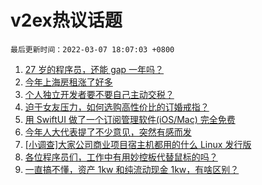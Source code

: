 # v2ex热议话题

`最后更新时间：2022-03-07 18:07:03 +0800`

1. [27 岁的程序员，还能 gap 一年吗？](https://www.v2ex.com/t/838481)
1. [今年上海房租涨了好多](https://www.v2ex.com/t/838403)
1. [个人独立开发者要不要自己主动交税？](https://www.v2ex.com/t/838496)
1. [迫于女友压力，如何选购高性价比的订婚戒指？](https://www.v2ex.com/t/838582)
1. [用 SwiftUI 做了一个订阅管理软件(iOS/Mac) 完全免费](https://www.v2ex.com/t/838470)
1. [今年人大代表提了不少意见，突然有感而发](https://www.v2ex.com/t/838644)
1. [[小调查]大家公司商业项目宿主机都用的什么 Linux 发行版](https://www.v2ex.com/t/838434)
1. [各位程序员们，工作中有用妙控板代替鼠标的吗？](https://www.v2ex.com/t/838551)
1. [一直搞不懂，资产 1kw 和纯流动现金 1kw，有啥区别？](https://www.v2ex.com/t/838513)

